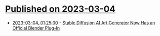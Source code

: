 # [Published on 2023-03-04](index.md)

* [2023-03-04, 01:25:00](https://slashdot.org/story/23/03/04/0015257/stable-diffusion-ai-art-generator-now-has-an-official-blender-plug-in?utm_source=rss1.0mainlinkanon&utm_medium=feed) - [Stable Diffusion AI Art Generator Now Has an Official Blender Plug-In](https://slashdot.org/story/23/03/04/0015257/stable-diffusion-ai-art-generator-now-has-an-official-blender-plug-in?utm_source=rss1.0mainlinkanon&utm_medium=feed)
